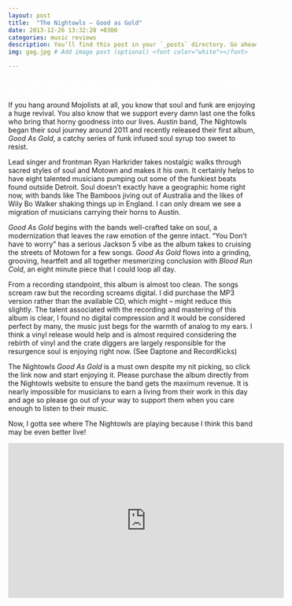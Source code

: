 ```yaml
---
layout: post
title:  "The Nightowls – Good as Gold"
date: 2013-12-26 13:32:20 +0300
categories: music reviews
description: You’ll find this post in your `_posts` directory. Go ahead and edit it and re-build the site to see your changes. # Add post description (optional)
img: gag.jpg # Add image post (optional) <font color="white"></font>

---
```


<font color="white">From a recording standpoint, this album is almost too clean. The songs scream raw but the recording screams digitalabout                                                </font>

If you hang around Mojolists at all, you know that soul and funk are enjoying a huge revival. You also know that we support every damn last one the folks who bring that horny goodness into our lives. Austin band, The Nightowls began their soul journey around 2011 and recently released their first album, *Good As Gold*, a catchy series of funk infused soul syrup too sweet to resist.

Lead singer and frontman Ryan Harkrider takes nostalgic walks through sacred styles of soul and Motown and makes it his own. It certainly helps to have eight talented musicians pumping out some of the funkiest beats found outside Detroit.  Soul doesn’t exactly have a geographic home right now, with bands like The Bamboos jiving out of Australia and the likes of Wily Bo Walker shaking things up in England. I can only dream we see a migration of musicians carrying their horns to Austin.

*Good As Gold* begins with the bands well-crafted take on soul, a modernization that leaves the raw emotion of the genre intact. “You Don’t have to worry” has a serious Jackson 5 vibe as the album takes to cruising the streets of Motown for a few songs. *Good As Gold* flows into a grinding, grooving, heartfelt and all together mesmerizing conclusion with *Blood Run Cold*, an eight minute piece that I could loop all day.

From a recording standpoint, this album is almost too clean. The songs scream raw but the recording screams digital. I did purchase the MP3 version rather than the available CD, which might – might reduce this slightly. The talent associated with the recording and mastering of this album is clear, I found no digital compression and it would be considered perfect by many, the music just begs for the warmth of analog to my ears. I think a vinyl release would help and is almost required considering the rebirth of vinyl and the crate diggers are largely responsible for the resurgence soul is enjoying right now. (See Daptone and RecordKicks)

The Nightowls *Good As Gold* is a must own despite my nit picking, so click the link now and start enjoying it. Please purchase the album directly from the Nightowls website to ensure the band gets the maximum revenue. It is nearly impossible for musicians to earn a living from their work in this day and age so please go out of your way to support them when you care enough to listen to their music.

Now, I gotta see where The Nightowls are playing because I think this band may be even better live!

<iframe width="560" height="315" src="https://www.youtube.com/embed/LHIzh2U_I3U" frameborder="0" allow="accelerometer; autoplay; encrypted-media; gyroscope; picture-in-picture" allowfullscreen></iframe>
